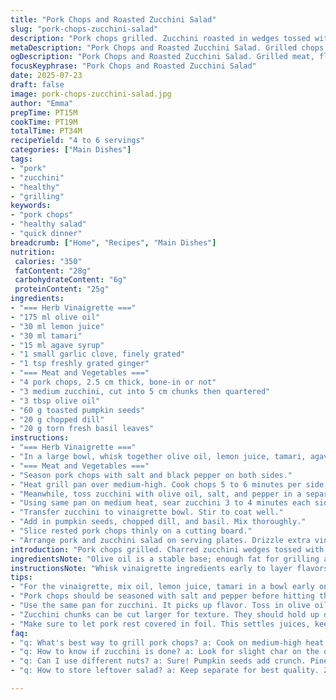 ```yaml
---
title: "Pork Chops and Roasted Zucchini Salad"
slug: "pork-chops-zucchini-salad"
description: "Pork chops grilled. Zucchini roasted in wedges tossed with herbs, sunflower seeds, and a tangy herb vinaigrette. Simple marinade with oil, lemon juice, fish sauce swapped with tamari, agave replacing maple syrup. Garlic remains but fresh ginger added. Cooking times adjusted slightly. Meat rested under foil; zucchini charred briefly for texture. Toss with herbs and seeds for crunch and freshness. Balanced between savory, citrus, and herbal notes all in 4 to 6 servings. Grain-free, dairy-free, egg-free. Easy main. Quick prep plus a mellow roast. Herbs add brightness. Zucchini soft yet with bite. Minimal fuss, max flavor."
metaDescription: "Pork Chops and Roasted Zucchini Salad. Grilled chops, charred zucchini, tangy herb vinaigrette. Quick meal, big flavors."
ogDescription: "Pork Chops and Roasted Zucchini Salad. Grilled meat, flavorful salad. A blend of savory, herbal notes in every bite."
focusKeyphrase: "Pork Chops and Roasted Zucchini Salad"
date: 2025-07-23
draft: false
image: pork-chops-zucchini-salad.jpg
author: "Emma"
prepTime: PT15M
cookTime: PT19M
totalTime: PT34M
recipeYield: "4 to 6 servings"
categories: ["Main Dishes"]
tags:
- "pork"
- "zucchini"
- "healthy"
- "grilling"
keywords:
- "pork chops"
- "healthy salad"
- "quick dinner"
breadcrumb: ["Home", "Recipes", "Main Dishes"]
nutrition: 
 calories: "350"
 fatContent: "28g"
 carbohydrateContent: "6g"
 proteinContent: "25g"
ingredients:
- "=== Herb Vinaigrette ==="
- "175 ml olive oil"
- "30 ml lemon juice"
- "30 ml tamari"
- "15 ml agave syrup"
- "1 small garlic clove, finely grated"
- "1 tsp freshly grated ginger"
- "=== Meat and Vegetables ==="
- "4 pork chops, 2.5 cm thick, bone-in or not"
- "3 medium zucchini, cut into 5 cm chunks then quartered"
- "3 tbsp olive oil"
- "60 g toasted pumpkin seeds"
- "20 g chopped dill"
- "20 g torn fresh basil leaves"
instructions:
- "=== Herb Vinaigrette ==="
- "In a large bowl, whisk together olive oil, lemon juice, tamari, agave syrup, grated garlic, and ginger. Set aside."
- "=== Meat and Vegetables ==="
- "Season pork chops with salt and black pepper on both sides."
- "Heat grill pan over medium-high. Cook chops 5 to 6 minutes per side, checking for desired doneness (melting fat edges, slight char). Remove and cover loosely with foil. Rest 12 minutes."
- "Meanwhile, toss zucchini with olive oil, salt, and pepper in a separate bowl."
- "Using same pan on medium heat, sear zucchini 3 to 4 minutes each side until tender and slightly charred."
- "Transfer zucchini to vinaigrette bowl. Stir to coat well."
- "Add in pumpkin seeds, chopped dill, and basil. Mix thoroughly."
- "Slice rested pork chops thinly on a cutting board."
- "Arrange pork and zucchini salad on serving plates. Drizzle extra vinaigrette if desired."
introduction: "Pork chops grilled. Charred zucchini wedges tossed with herb-packed vinaigrette. Punchy and aromatic. A simple combo—not fussy. Meat gets a quick sear over medium-high heat. Rest time essential—the juices settle, no dryness. Zucchini's roasted fast in the same pan, picking up those grill marks. Herbs swapped: basil jumps in for mint, pumpkin seeds with a solid crunch instead of sunflower. Dressing brightened by lemon and tamari replacing traditional fish sauce. Agave lends subtle sweetness, paired with sharp ginger kick. One bowl for vinaigrette, another for veggies, then all mixed. Easy prepping, quick cooking. Serves 4 to 6 depending on appetite. Grain-, dairy-, and egg-free. Great midweek meal with a touch of fancy."
ingredientsNote: "Olive oil is a stable base; enough fat for grilling and dressing. Lemons bring acidity, fresh and natural. Tamari swaps fish sauce—keeps umami but suits those avoiding seafood. Agave stands in for maple syrup for a neutral sweetness that's gentle but present. Garlic joins freshly grated ginger for warmth and slight heat. For the pork, bone-in or boneless works—but thickness around 2.5 cm ensures even cooking. Zucchini cut sizeable to keep texture through grilling. Toasted pumpkin seeds bring crunch, replacing the original sunflower seeds for a nuttier flavor profile. Dill remains as a classic fresh herb, but basil steps in for mint, giving a different aromatic punch without overpowering. All ingredients easy to grab from most kitchens and lend themselves to flexible substitutions if needed."
instructionsNote: "Whisk vinaigrette ingredients early to layer flavors. Garlic and ginger finely grated ensure smooth blending with oil and lemon. Season pork chops before heating pan, avoid crowding. Medium-high heat forms a crisp sear; cooking each side 5-6 minutes locks in juices. Tent under foil to rest—the pause crucial. Toss zucchini chunks with oil and seasoning separately. Use the same pan to capture residual pork flavor in zucchini char. 3-4 minute sides crisp but don't overcook. Return zucchini to vinaigrette bowl immediately so warmth melds flavors. Stir in toasted pumpkin seeds and fresh herbs last; prevents wilting and preserves bite. Slice pork across the grain to maximize tenderness when plating. Final drizzle of extra vinaigrette uplifts the dish before serving."
tips:
- "For the vinaigrette, mix oil, lemon juice, tamari in a bowl early on. Ginger and garlic fine grated. It helps in blending flavors well. Let it sit. Reserves flavor."
- "Pork chops should be seasoned with salt and pepper before hitting the grill. Medium-high heat is key. Each side needs to sear for 5 to 6 minutes. Don't crowd pan."
- "Use the same pan for zucchini. It picks up flavor. Toss in olive oil and season. Char sides for about 3 to 4 minutes. Quick but effective, avoid mushy."
- "Zucchini chunks can be cut larger for texture. They should hold up during cooking. It gives a nice contrast to the soft pork. Balances dish nicely at the end."
- "Make sure to let pork rest covered in foil. This settles juices, keeps meat moist. Slice thin against the grain when ready. Looking for tenderness."
faq:
- "q: What's best way to grill pork chops? a: Cook on medium-high heat for 5 to 6 minutes each side. Rest before slicing for best results. Juicy meat is the goal."
- "q: How to know if zucchini is done? a: Look for slight char on the outside. Tender but firm is good. Don't overdo it; no one wants mushy veggies."
- "q: Can I use different nuts? a: Sure! Pumpkin seeds add crunch. Pine nuts work well too. Swap easily depending on preference. Adjust flavor accordingly."
- "q: How to store leftover salad? a: Keep separate for best quality. Zucchini can get soggy fast. Fridge works but eat within 2 days for freshness."

---
```

